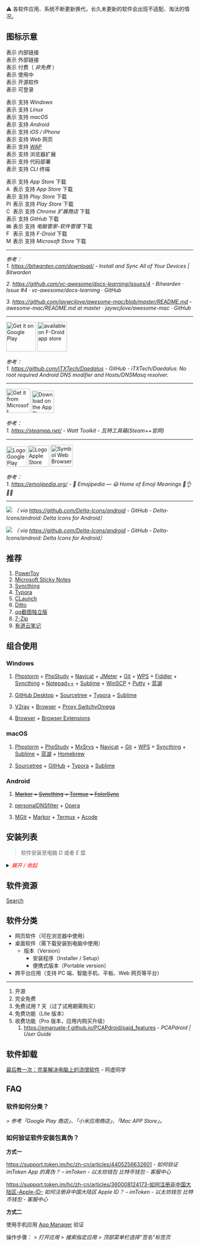 <div class="flash mt-5 flash-error">
  ⚠️ 各软件应用、系统不断更新换代，长久未更新的软件会出现不适配、淘汰的情况。
</div>

## 图标示意

<i class="ri-link"></i> 表示 内部链接  
<i class="ri-external-link-fill"></i> 表示 外部链接  
<i class="fa fa-shopping-cart"></i> 表示 付费（ _非免费_ ）  
<i class="ri-check-double-line"></i> 表示 使用中  
<i class="ri-open-source-fill medium-green"></i> 表示 开源软件  
<i class="fa fa-user-circle-o"></i> 表示 可登录  

<i class="fa fa-windows fa-fw"></i> 表示 支持 _Windows_  
<i class="fa fa-linux fa-fw"></i> 表示 支持 _Linux_  
<i class="fa fa-apple fa-fw"></i> 表示 支持 _macOS_  
<i class="ri-android-line"></i> 表示 支持 _Android_  
<i class="ri-apple-line"></i> 表示 支持 _iOS / iPhone_  
<i class="fa fa-laptop fa-fw"></i> 表示 支持 _Web_ 网页  
<i class="fa fa-mobile fa-fw"></i> 表示 支持 [_WAP_](https://baike.baidu.com/item/wap%E7%BD%91%E7%AB%99/3419865)  
<i class="fa fa-chrome fa-fw"></i> 表示 支持 浏览器扩展  
<i class="fa fa-code fa-fw"></i> 表示 支持 代码部署  
<i class="fa fa-terminal fa-fw"></i> 表示 支持 _CLI_ 终端

<i class="ri-app-store-line"></i> 表示 支持 _App Store_ 下载  
<img src="https://apps.apple.com/favicon.ico" alt="App Store" width="14" /> 表示 支持 _App Store_ 下载  
<i class="ri-google-play-line"></i> 表示 支持 _Play Store_ 下载  
<img src="https://www.gstatic.com/android/market_images/web/favicon_v3.ico" alt="Play Store" width="14" /> 表示 支持 _Play Store_ 下载  
<img src="https://www.youxiaohou.com/images/svg/webstore.svg" alt="Chrome 扩展商店" width="14" /> 表示 支持 _Chrome 扩展商店_ 下载  
<i class="fa fa-github"></i> 表示 支持 _GitHub_ 下载  
<img src="http://guanjia.qq.com/assets/images/v15/favicon.ico" alt="腾讯电脑管家" width="14" /> 表示 支持 *电脑管家-软件管理* 下载  
<img src="https://f-droid.org/assets/favicon_yJPr4UNteJc-cseeq16P0Hvl1kDbJjTVYcj-KA6-_Fs=.ico" alt="F-Droid" width="14" /> 表示 支持 _F-Droid_ 下载  
<img src="https://apps.microsoft.com/store/images/logo-16x16.png" alt="Microsoft Store" width="14" /> 表示 支持 _Microsoft Store_ 下载

----


_参考：_  
_1. https://bitwarden.com/download/ - *Install and Sync All of Your Devices | Bitwarden*_

_2. https://github.com/vc-awesome/docs-learning/issues/4 - *Bitwarden · Issue #4 · vc-awesome/docs-learning · GitHub*_

_3. https://github.com/jaywcjlove/awesome-mac/blob/master/README.md - *awesome-mac/README.md at master · jaywcjlove/awesome-mac · GitHub*_


----

<img alt="Get it on Google Play" src="https://user-content.gitlab-static.net/54407afbd0fad55a97199bdd76b9e25b5a2319dc/68747470733a2f2f706c61792e676f6f676c652e636f6d2f696e746c2f656e5f75732f6261646765732f7374617469632f696d616765732f6261646765732f656e5f62616467655f7765625f67656e657269632e706e67" height="80"/>

<img src="https://f-droid.org/badge/get-it-on.png" alt="available on F-Droid app store" height="80"/>

_参考：_  
_1. https://github.com/iTXTech/Daedalus - GitHub - iTXTech/Daedalus: No root required Android DNS modifier and Hosts/DNSMasq resolver._

----


<img alt="Get it from Microsoft" src="https://steampp.net/ApplicationMarket/microsoft_Store.svg" height="65"/>

<img alt="Download on the App Store" src="https://steampp.net/ApplicationMarket/app_store.svg" height="60"/>

_参考：_  
_1. https://steampp.net/ - *Watt Toolkit - 瓦特工具箱(Steam++官网)*_

----

<img alt="Logo Google Play" src="https://emojipedia.org/static/img/footer/logo_google_playstore.svg" title="Get it on Google Play" height="55"/>

<img alt="Logo Apple Store" src="https://emojipedia.org/static/img/footer/logo_apple_appstore.svg" title="Download on the App Store" height="57"/>

<img alt="Symbol Web Browser" src="https://emojipedia.org/static/img/footer/use_in_browser.svg" title="Use in your Browser" height="59"/>

_参考：_  
_1. https://emojipedia.org/ - 📙 Emojipedia — 😃 Home of Emoji Meanings 💁👌🎍😍_

----

![](https://img.shields.io/static/v1?labelColor=56595b&color=97db99&logo=google-play&logoColor=ffffff&label=google%20play&style=for-the-badge&message=get) *（ via https://github.com/Delta-Icons/android - *GitHub - Delta-Icons/android: Delta Icons for Android*）*

![](https://img.shields.io/static/v1?labelColor=56595b&color=f9de81&logo=f-droid&logoColor=ffffff&label=f-droid&style=for-the-badge&message=get) *（ via https://github.com/Delta-Icons/android - *GitHub - Delta-Icons/android: Delta Icons for Android*）*




## 推荐

1. [PowerToy](tools/应用工具.md#power-toys)
2. [Microsoft Sticky Notes](tools/应用工具.md#microsoft-sticky-notes)
3. [Syncthing](tools/应用工具.md#syncthing)
4. [Typora](tools/应用工具.md#markdown-typora)
5. [CLaunch](tools/应用工具.md#claunch)
6. [Ditto](tools/应用工具.md#ditto)
7. [qq截图独立版](tools/应用工具.md#qq-screenshot)
8. [7-Zip](tools/应用工具.md#seven-zip)
9. [有道云笔记](tools/应用工具.md#youdao-note)


## 组合使用

### Windows

1. [Phpstorm](tools/应用工具.md#phpstorm) + [PhpStudy](tools/应用工具.md#phpstudy) + [Navicat](tools/应用工具.md#navicat) + [JMeter](tools/应用工具.md#jmeter) + [Git](tools/应用工具.md#git) + [WPS](tools/应用工具.md#wps) + [Fiddler](tools/应用工具.md#fiddler) + [Syncthing](tools/应用工具.md#syncthing) + [Notepad++](tools/应用工具.md#notepad++) + [Sublime](tools/应用工具.md#sublime) + [WinSCP](tools/应用工具.md#winscp) + [Putty](tools/应用工具.md#putty) + [蓝湖](tools/应用工具.md#lanhu)

2. [GitHub Desktop](tools/git#github-desktop) + [Sourcetree](tools/git.md#sourcetree) +  [Typora](tools/应用工具.md#markdown-typora) + [Sublime](tools/应用工具.md#sublime)
3. [V2ray](/tools/vpn.md#v2ray-%f0%9f%94%a5) + [Browser](/tools/browser) + [Proxy SwitchyOmega](/tools/vpn#proxy-switchyomega-%f0%9f%94%a5)
4. [Browser](/tools/browser) + [Browser Extensions](/tools/browser-extensions)


### macOS

1. [Phpstorm](tools/应用工具.md#phpstorm) + [PhpStudy](tools/应用工具.md#phpstudy) + [MxSrvs](tools/应用工具.md#mxsrvs) + [Navicat](tools/应用工具.md#navicat) + [Git](tools/应用工具.md#git) + [WPS](tools/应用工具.md#wps) + [Syncthing](tools/应用工具.md#syncthing) + [Sublime](tools/应用工具.md#sublime) + [蓝湖](tools/应用工具.md#lanhu) + [Homebrew](/os/mac/development#homebrew)

2. [Sourcetree](/tools/git.md#sourcetree) + [GitHub](/tools/github.md) + [Typora](tools/应用工具.md#markdown-typora) + [Sublime](tools/应用工具.md#sublime)


### Android

1. ~~[Markor](tools/应用工具.md#markor) + [Syncthing](tools/应用工具.md#syncthing) + [Termux](/os/mobile/app-termux) + [FolerSync](tools/应用工具.md#folder-sync)~~

2. [personalDNSfilter](/os/mobile/README.md#personaldnsfilter) + [Opera](/os/mobile/browser#opera-%e2%9c%85)

3. [MGit](os/mobile/mgit.md) + [Markor](tools/应用工具.md#markor) + [Termux](os/mobile/app-termux) + [Acode](os/mobile/README.md#acode)


## 安装列表

> 软件安装至电脑 _D_ 或者 _E_ 盘

<details>
<summary><i style="color:red">展开 / 收起</i></summary>

| 序号（36） | 软件名称                            | 类型             | 下载方式                                                     | 是否登录           |
| :---- | :----------------------------------- | :---------------- | :------------------------------------------------------------ | :------------------ |
| 1    | 电脑管家                            | 安全             | [下载链接](https://pc.qq.com/detail/1/detail_1841.html)      | :heavy_check_mark: |
| 2    | QQ                                  | 通讯             | 电脑管家                                                     | :heavy_check_mark: |
| 3    | 微信                                | 通讯             | 电脑管家                                                     | :heavy_check_mark: |
| 4    | potato chat                         | 通讯             | [下载链接1](https://ppct.in/)<br />[下载链接2](http://potato.manre.me/) | :heavy_check_mark: |
| 5    | QQ浏览器                            | 浏览器           | 电脑管家                                                     | :heavy_check_mark: |
| 6    | 谷歌浏览器                          | 浏览器           | 电脑管家                                                     | :x:                |
| 7    | 火狐浏览器                          | 浏览器           | 电脑管家                                                     | :x:                |
| 8    | Microsoft Edge                      | 浏览器           | [下载链接](https://www.microsoft.com/zh-cn/edge)             | :x:                |
| 9    | Everything                          | windows 搜索工具 | 电脑管家                                                     | :x:                |
| 10   | Ditto                               | 剪贴板增强工具   | 电脑管家                                                     | :x:                |
| 11   | 百度网盘                            |                  | 电脑管家                                                     | :heavy_check_mark: |
| 12   | WPS Office                          |                  | 电脑管家                                                     | :heavy_check_mark: |
| 13   | WPS 图片                            |                  | 电脑管家                                                     | :x:                |
| 14   | phpstudy                            | 开发             | [下载链接](https://www.xp.cn/)                               | :x:                |
| 15   | phpstorm                            | 开发             | [下载链接](https://www.jetbrains.com/phpstorm/download/other.html)<br />[激活码](http://easycolor.cc/article/4.html) | :x:                |
| 16   | postman                             | 开发             | [下载链接](https://www.postman.com/downloads/)               | :heavy_check_mark: |
| 17   | uTools                              | 软件快捷启动工具 | [下载链接](https://www.u.tools/)                             | :x:                |
| 18   | wox                                 | 软件快捷启动工具 | [下载链接](http://www.wox.one/)                              | :x:                |
| 19   | git                                 | 开发             | [下载链接](https://gitforwindows.org/)                       | :x:                |
| 20   | SQLyog                              | 开发             | [下载链接1](https://www.webyog.com/ "官方下载需要填写邮箱")<br />[下载链接2](https://sqlyog.en.softonic.com/download) | :x:                |
| 21   | Beyond Compare                      | 开发             | U盘<br />[url](https://www.ghxi.com/beyondcompare.html)      | :x:                |
| 22   | Beyond Compare 3.3.5.15075 Portable | 开发             | 电脑管家                                                     | :x:                |
| 23   | Erlang OTP 22                       | 开发             | [下载链接](http://www.erlang.org/downloads)                  | :x:                |
| 24   | RabbitMQ Server                     | 开发             | [下载链接](http://www.rabbitmq.com/download.html)            | :x:                |
| 25   | win10 Hyper-V 安装 Linux            | 开发             | [下载链接](https://blog.csdn.net/m0_37835884/article/details/79484242) | :x:                |
| 26   | putty                               | 开发             | [下载链接](https://www.putty.org/)                           | :x:                |
| 27   | nodejs                              | 开发             | 电脑管家                                                     | :x:                |
| 28   | webStorm                            | 开发             | [下载链接](https://www.jetbrains.com/zh-cn/webstorm/)<br />[激活码](http://easycolor.cc/article/4.html) | :x:                |
| 29   | Notepad++                           | 开发             | [下载链接](https://notepad-plus-plus.org/)                   | :x:                |
| 30   | Adobe Creative Cloud                | 开发             |                                                              | :heavy_check_mark: |
| 31   | photoshop                           | 开发             | 电脑管家                                                     | :x:                |
| 32   | pxcook 像素大厨                     | 开发             | [下载链接](https://www.fancynode.com.cn/pxcook)              | :x:                |
| 33   | FileZilla Client                    | 开发             | 电脑管家                                                     | :x:                |
| 34   | Visual Studio Code                  | 开发             | 电脑管家                                                     | :x:                |
| 35   | 向日葵远程控制软件                  | 开发             | 电脑管家<br />[下载链接](https://sunlogin.oray.com/personal/) | :heavy_check_mark: |
| 36   | HBuilder X                          | 开发             | [下载链接](https://www.dcloud.io/hbuilderx.html)             | :x:                |

</details>

## 软件资源

[Search](os/tools/search.md)

## 软件分类

- 网页软件（可在浏览器中使用）
- 桌面软件（需下载安装到电脑中使用）
    - 版本（Version）
        - 安装程序（Installer / Setup）
        - 便携式版本（Portable version）
- 跨平台应用（支持 PC 端、智能手机、平板、Web 网页等平台）

----

1. 开源
2. 完全免费
3. 免费试用 ? 天（过了试用期需购买）
4. 免费功能（Lite 版本）
5. 收费功能（Pro 版本，应用内购买升级）
    1. https://emanuele-f.github.io/PCAPdroid/paid_features - *PCAPdroid | User Guide*



## 软件卸载

[最后教一次：完美解决电脑上的流氓软件](https://mp.weixin.qq.com/s/isiJmU2vfvPRSipQ34QHkA) - 阿虚同学

## FAQ

### 软件如何分类？

_> 参考「Google Play 商店」、「小米应用商店」、「Mac APP Store」。_

### 如何验证软件安装包真伪？

**方式一**

https://support.token.im/hc/zh-cn/articles/4405256632601 - *如何验证 imToken App 的真伪？ – imToken - 以太坊钱包 比特币钱包 - 客服中心*

https://support.token.im/hc/zh-cn/articles/360008124173-如何注册非中国大陆区-Apple-ID- *如何注册非中国大陆区 Apple ID？ – imToken - 以太坊钱包 比特币钱包 - 客服中心*

**方式二**

使用手机应用 [App Manager](https://f-droid.org/packages/io.github.muntashirakon.AppManager) 验证

操作步骤：
_> 打开应用 > 搜索指定应用 > 顶部菜单栏选择“签名”标签页_
